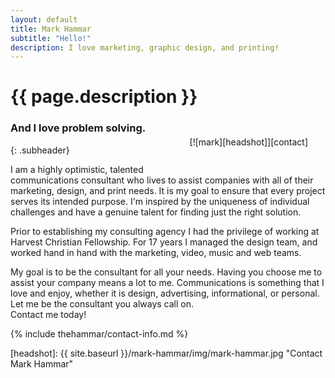 ```yaml
---
layout: default
title: Mark Hammar
subtitle: "Hello!"
description: I love marketing, graphic design, and printing!  
---
```

# {{ page.description }}

<span style="float:right;margin:1.75rem">
[![mark][headshot]][contact]  
</span>

### And I love problem solving.  
{: .subheader}

<div class="text-justify">
I am a highly optimistic, talented communications consultant who lives to assist companies with all of their marketing, design, and print needs. It is my goal to ensure that every project serves its intended purpose. I'm inspired by the uniqueness of individual challenges and have a genuine talent for finding just the right solution.  

Prior to establishing my consulting agency I had the privilege of working at Harvest Christian Fellowship. For 17 years I managed the design team, and worked hand in hand with the marketing, video, music and web teams.  

My goal is to be the consultant for all your needs. Having you choose me to assist your company means a lot to me. Communications is something that I love and enjoy, whether it is design, advertising, informational, or personal. Let me be the consultant you always call on.  
Contact me today!  
</div>

{% include thehammar/contact-info.md %}

[headshot]: {{ site.baseurl }}/mark-hammar/img/mark-hammar.jpg "Contact Mark Hammar"  

